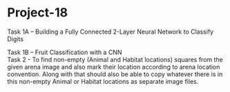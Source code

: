 # Project-18

Task 1A – Building a Fully Connected 2-Layer Neural Network to Classify Digits <br/>

Task 1B – Fruit Classification with a CNN <br />
Task 2 - To find non-empty (Animal and Habitat locations) squares from the given arena image and also mark their location according to arena location convention. Along with that should also be able to copy whatever there is in this non-empty Animal or Habitat locations as separate image files. <br />
